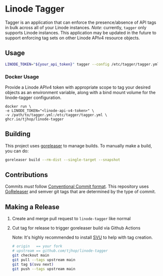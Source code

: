 # Linode Tagger

Tagger is an application that can enforce the presence/absence of API tags in bulk across all of your Linode instances.
_Note_: currently, `tagger` only supports Linode instances.
This application may be updated in the future to support enforcing tag sets on other Linode APIv4 resource objects.

## Usage

```bash
LINODE_TOKEN="${your_api_token}" tagger --config /etc/tagger/tagger.yml
```

### Docker Usage

Provide a Linode APIv4 token with appropriate scope to tag your desired objects as an environment variable, along with a bind mount volume for the linode-tagger configuration.

```
docker run \
-e LINODE_TOKEN="<linode-api-v4-token>" \
-v /path/to/tagger.yml:/etc/tagger/tagger.yml \
ghcr.io/tjhop/linode-tagger
```

## Building

This project uses [goreleaser](https://goreleaser.com/) to manage builds.
To manually make a build, you can do:

```bash
goreleaser build --rm-dist --single-target --snapshot
```

## Contributions
Commits *must* follow [Conventional Commit format](https://www.conventionalcommits.org/en/v1.0.0/). This repository uses [GoReleaser](https://goreleaser.com/) and semver git tags that are determined by the type of commit.

## Making a Release
1. Create and merge pull request to `linode-tagger` like normal
2. Cut tag for release to trigger goreleaser build via Github Actions

    Note: It's highly recommended to install [SVU](https://github.com/caarlos0/svu) to help with tag creation.

    ```bash
    # origin   == your fork
    # upstream == github.com/tjhop/linode-tagger
    git checkout main
    git pull --tags upstream main
    git tag $(svu next)
    git push --tags upstream main
    ```
